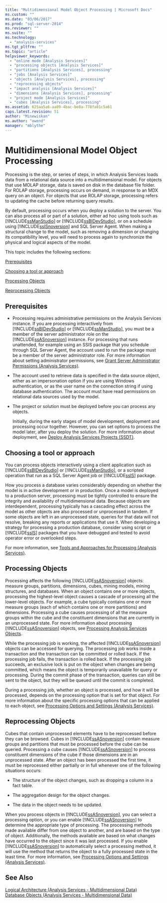 ```yaml
---
title: "Multidimensional Model Object Processing | Microsoft Docs"
ms.custom: ""
ms.date: "03/06/2017"
ms.prod: "sql-server-2014"
ms.reviewer: ""
ms.suite: ""
ms.technology: 
  - "analysis-services"
ms.tgt_pltfrm: ""
ms.topic: "article"
helpviewer_keywords: 
  - "online mode [Analysis Services]"
  - "processing objects [Analysis Services]"
  - "partitions [Analysis Services], processing"
  - "jobs [Analysis Services]"
  - "objects [Analysis Services], processing"
  - "reprocessing objects"
  - "impact analysis [Analysis Services]"
  - "dimensions [Analysis Services], processing"
  - "project mode [Analysis Services]"
  - "cubes [Analysis Services], processing"
ms.assetid: 625aa5a6-aa09-4bac-be8a-778fa81c5a61
caps.latest.revision: 51
author: "Minewiskan"
ms.author: "owend"
manager: "mblythe"
---
```

# Multidimensional Model Object Processing
  Processing is the step, or series of steps, in which Analysis Services loads data from a relational data source into a multidimensional model. For objects that use MOLAP storage, data is saved on disk in the database file folder. For ROLAP storage, processing occurs on demand, in response to an MDX query on an object. For objects that use ROLAP storage, processing refers to updating the cache before returning query results.  
  
 By default, processing occurs when you deploy a solution to the server. You can also process all or part of a solution, either ad hoc using tools such as [!INCLUDE[ssManStudio](../includes/ssmanstudio-md.md)] or [!INCLUDE[ssBIDevStudio](../includes/ssbidevstudio-md.md)], or on a schedule using [!INCLUDE[ssISnoversion](../includes/ssisnoversion-md.md)] and SQL Server Agent. When making a structural change to the model, such as removing a dimension or changing its compatibility level, you will need to process again to synchronize the physical and logical aspects of the model.  
  
 This topic includes the following sections:  
  
 [Prerequisites](#bkmk_prereq)  
  
 [Choosing a tool or approach](#bkmk_tool)  
  
 [Processing Objects](#bkmk_proc)  
  
 [Reprocessing Objects](#bkmk_reproc)  
  
##  <a name="bkmk_prereq"></a> Prerequisites  
  
-   Processing requires administrative permissions on the Analysis Services instance. If you are processing interactively from [!INCLUDE[ssBIDevStudio](../includes/ssbidevstudio-md.md)] or [!INCLUDE[ssManStudio](../includes/ssmanstudio-md.md)], you must be a member of the server administrator role on the [!INCLUDE[ssASnoversion](../includes/ssasnoversion-md.md)] instance. For processing that runs unattended, for example using an SSIS package that you schedule through SQL Server Agent, the account used to run the package must be a member of the server administrator role. For more information about setting administrator permissions, see [Grant Server Administrator Permissions &#40;Analysis Services&#41;](instances/grant-server-admin-rights-to-an-analysis-services-instance.md).  
  
-   The account used to retrieve data is specified in the data source object, either as an impersonation option if you are using Windows authentication, or as the user name on the connection string if using database authentication. The account must have read permissions on relational data sources used by the model.  
  
-   The project or solution must be deployed before you can process any objects.  
  
     Initially, during the early stages of model development, deployment and processing occur together. However, you can set options to process the model later, after you deploy the solution. For more information about deployment, see [Deploy Analysis Services Projects &#40;SSDT&#41;](../../2014/analysis-services/deploy-analysis-services-projects-ssdt.md).  
  
##  <a name="bkmk_tool"></a> Choosing a tool or approach  
 You can process objects interactively using a client application such as [!INCLUDE[ssBIDevStudio](../includes/ssbidevstudio-md.md)] or [!INCLUDE[ssManStudio](../includes/ssmanstudio-md.md)], or a scripted operation that run as a SQL Server Agent job or [!INCLUDE[ssIS](../includes/ssis-md.md)] package.  
  
 How you process a database varies considerably depending on whether the model is in active development or in production. Once a model is deployed to a production server, processing must be tightly controlled to ensure the integrity and availability of multidimensional data. Because objects are interdependent, processing typically has a cascading effect across the model as other objects are also processed or unprocessed in tandem. If some objects are left in an unprocessed state, queries for that data will not resolve, breaking any reports or applications that use it. When developing a strategy for processing a production database, consider using script or [!INCLUDE[ssIS](../includes/ssis-md.md)] packages that you have debugged and tested to avoid operator error or overlooked steps.  
  
 For more information, see [Tools and Approaches for Processing &#40;Analysis Services&#41;](../../2014/analysis-services/tools-and-approaches-for-processing-analysis-services.md).  
  
##  <a name="bkmk_proc"></a> Processing Objects  
 Processing affects the following [!INCLUDE[ssASnoversion](../includes/ssasnoversion-md.md)] objects: measure groups, partitions, dimensions, cubes, mining models, mining structures, and databases. When an object contains one or more objects, processing the highest-level object causes a cascade of processing all the lower-level objects. For example, a cube typically contains one or more measure groups (each of which contains one or more partitions) and dimensions. Processing a cube causes processing of all the measure groups within the cube and the constituent dimensions that are currently in an unprocessed state. For more information about processing [!INCLUDE[ssASnoversion](../includes/ssasnoversion-md.md)] objects, see [Processing Analysis Services Objects](../../2014/analysis-services/processing-analysis-services-objects.md).  
  
 While the processing job is working, the affected [!INCLUDE[ssASnoversion](../includes/ssasnoversion-md.md)] objects can be accessed for querying. The processing job works inside a transaction and the transaction can be committed or rolled back. If the processing job fails, the transaction is rolled back. If the processing job succeeds, an exclusive lock is put on the object when changes are being committed, which means the object is temporarily unavailable for query or processing. During the commit phase of the transaction, queries can still be sent to the object, but they will be queued until the commit is completed.  
  
 During a processing job, whether an object is processed, and how it will be processed, depends on the processing option that is set for that object. For more information about the specific processing options that can be applied to each object, see [Processing Options and Settings &#40;Analysis Services&#41;](../../2014/analysis-services/processing-options-and-settings-analysis-services.md).  
  
##  <a name="bkmk_reproc"></a> Reprocessing Objects  
 Cubes that contain unprocessed elements have to be reprocessed before they can be browsed. Cubes in [!INCLUDE[ssASnoversion](../includes/ssasnoversion-md.md)] contain measure groups and partitions that must be processed before the cube can be queried. Processing a cube causes [!INCLUDE[ssASnoversion](../includes/ssasnoversion-md.md)] to process constituent dimensions of the cube if those dimensions are in an unprocessed state. After an object has been processed the first time, it must be reprocessed either partially or in full whenever one of the following situations occurs:  
  
-   The structure of the object changes, such as dropping a column in a fact table.  
  
-   The aggregation design for the object changes.  
  
-   The data in the object needs to be updated.  
  
 When you process objects in [!INCLUDE[ssASnoversion](../includes/ssasnoversion-md.md)], you can select a processing option, or you can enable [!INCLUDE[ssASnoversion](../includes/ssasnoversion-md.md)] to determine the appropriate type of processing. The processing methods made available differ from one object to another, and are based on the type of object. Additionally, the methods available are based on what changes have occurred to the object since it was last processed. If you enable [!INCLUDE[ssASnoversion](../includes/ssasnoversion-md.md)] to automatically select a processing method, it will use the method that returns the object to a fully processed state in the least time. For more information, see [Processing Options and Settings &#40;Analysis Services&#41;](../../2014/analysis-services/processing-options-and-settings-analysis-services.md).  
  
## See Also  
 [Logical Architecture &#40;Analysis Services - Multidimensional Data&#41;](../../2014/analysis-services/dev-guide/logical-architecture-analysis-services-multidimensional-data.md)   
 [Database Objects &#40;Analysis Services - Multidimensional Data&#41;](../../2014/analysis-services/dev-guide/database-objects-analysis-services-multidimensional-data.md)  
  
  